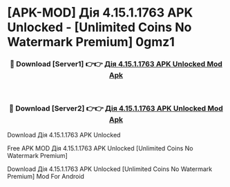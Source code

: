 # [APK-MOD] Дія 4.15.1.1763 APK Unlocked - [Unlimited Coins No Watermark Premium] 0gmz1



<div align="center">
<h3>🔴 Download [Server1] 👉👉 <a href="https://momento.my/?title=Дія_4.15.1.1763_APK_Unlocked">Дія 4.15.1.1763 APK Unlocked Mod Apk</a></h3><br>

<h3>🔴 Download [Server2] 👉👉 <a href="https://momento.my/?title=Дія_4.15.1.1763_APK_Unlocked">Дія 4.15.1.1763 APK Unlocked Mod Apk</a></h3>
</div>



Download Дія 4.15.1.1763 APK Unlocked 

Free APK MOD Дія 4.15.1.1763 APK Unlocked [Unlimited Coins No Watermark Premium]

Download Дія 4.15.1.1763 APK Unlocked [Unlimited Coins No Watermark Premium] Mod For Android
